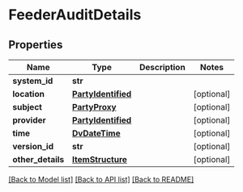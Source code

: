 # FeederAuditDetails

## Properties
Name | Type | Description | Notes
------------ | ------------- | ------------- | -------------
**system_id** | **str** |  | 
**location** | [**PartyIdentified**](PartyIdentified.md) |  | [optional] 
**subject** | [**PartyProxy**](PartyProxy.md) |  | [optional] 
**provider** | [**PartyIdentified**](PartyIdentified.md) |  | [optional] 
**time** | [**DvDateTime**](DvDateTime.md) |  | [optional] 
**version_id** | **str** |  | [optional] 
**other_details** | [**ItemStructure**](ItemStructure.md) |  | [optional] 

[[Back to Model list]](../README.md#documentation-for-models) [[Back to API list]](../README.md#documentation-for-api-endpoints) [[Back to README]](../README.md)

